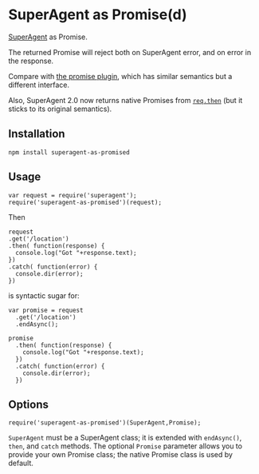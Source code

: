 SuperAgent as Promise(d)
=====================

[SuperAgent](http://visionmedia.github.io/superagent/) as Promise.

The returned Promise will reject both on SuperAgent error, and on error in the response.

Compare with [the promise plugin](https://github.com/jomaxx/superagent-promise-plugin), which has similar semantics but a different interface.

Also, SuperAgent 2.0 now returns native Promises from [`req.then`](https://visionmedia.github.io/superagent/#generator-support) (but it sticks to its original semantics).

Installation
------------

    npm install superagent-as-promised

Usage
-----

    var request = require('superagent');
    require('superagent-as-promised')(request);

Then

    request
    .get('/location')
    .then( function(response) {
      console.log("Got "+response.text);
    })
    .catch( function(error) {
      console.dir(error);
    })

is syntactic sugar for:

    var promise = request
      .get('/location')
      .endAsync();

    promise
      .then( function(response) {
        console.log("Got "+response.text);
      })
      .catch( function(error) {
        console.dir(error);
      })

Options
-------

    require('superagent-as-promised')(SuperAgent,Promise);

`SuperAgent` must be a SuperAgent class; it is extended with `endAsync()`, `then`, and `catch` methods.
The optional `Promise` parameter allows you to provide your own Promise class; the native Promise class is used by default.
